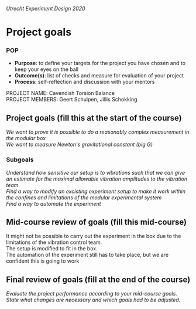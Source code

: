 *Utrecht Experiment Design 2020*

# Project goals

### POP

+ **Purpose**: to define your targets for the project you have chosen and to keep your eyes on the ball 
+ **Outcome(s)**: list of checks and measure for evaluation of your project
+ **Process**: self-reflection and discussion with your mentors

PROJECT NAME: Cavendish Torsion Balance   
PROJECT MEMBERS: Geert Schulpen, Jillis Schokking  

## Project goals (fill this at the start of the course)
*We want to prove it is possible to do a reasonably complex measurement in the modular box*  
*We want to measure Newton's gravitational constant (big G)*  
### Subgoals
*Understand how sensitive our setup is to vibrations such that we can give an estimate for the maximal allowable vibration amplitudes to the vibration team*  
*Find a way to modify an excisting experiment setup to make it work within the confines and limitations of the modular experimental system*  
*Find a way to automate the experiment*

## Mid-course review of goals (fill this mid-course)
It might not be possible to carry out the experiment in the box due to the limitations of the vibration control team.  
The setup is modified to fit in the box.  
The automation of the experiment still has to take place, but we are confident this is going to work


## Final review of goals (fill at the end of the course)
*Evaluate the project performance according to your mid-course goals. State what changes are necessary and which goals had to be adjusted.* 